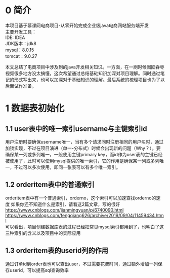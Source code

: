 # 0 简介 
本项目基于慕课网电商项目-从零开始完成企业级java电商网站服务端开发 </br>
主要开发工具： </br>
IDE: IDEA </br>
JDK版本：jdk8 </br>
mysql：8.0.15 </br>
tomcat：9.0.27 </br>

本文总结了电商项目中涉及到的java开发相关知识。一方面，在一刷时候囫囵吞枣视频很多地方没太搞懂，这次希望通过总结基础知识加深对项目理解。同时通过笔记的形式写出来，也可以加深对于基础知识的理解。最后系统的梳理项目也为了以后面试作准备。</br>

# 1 数据表初始化</br>

## 1.1 user表中的唯一索引username与主键索引id</br>
用户注册时要确保username唯一，当有多个请求同时注册相同的用户名时，通过加锁实现，不过在项目演进（单一-分布式）时候会出现新的问题（Why？）。要确保某一列或多列唯一，一般使用主键primary key，而id作为user表的主键已经被使用了，此时可以使用mysql提供的唯一索引，它的作用是确保某一列或多列唯一，不过可以多次使用，即同一张表可以有多个唯一索引。</br>

## 1.2 orderitem表中的普通索引</br>
orderitem表中有一个普通索引，orderno，这个索引可以加速查找orderno的速度
如果你还不知道什么是索引，请看这2篇文章，写的很好</br>
https://www.cnblogs.com/jianmingyuan/p/6740090.html</br>
https://www.cnblogs.com/fengqiang626/archive/2019/09/04/11459434.html</br>
可以看出，项目创建数据库表的过程已经把常见mysql索引都用到了，也明白了这三种索引的含义以及项目中的实际应用</br>

## 1.3 orderitem表的userid列的作用</br>
通过订单id到order表也可以查出user，不过需要花费时间，通过额外增加一列保存userid，可以提高sql查询效率

